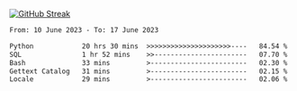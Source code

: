 [![GitHub Streak](https://streak-stats.demolab.com?user=renren-017&theme=sea&hide_border=true&background=DD272700)](https://git.io/streak-stats)

<!--START_SECTION:waka-->

```txt
From: 10 June 2023 - To: 17 June 2023

Python            20 hrs 30 mins  >>>>>>>>>>>>>>>>>>>>>----   84.54 %
SQL               1 hr 52 mins    >>-----------------------   07.70 %
Bash              33 mins         >------------------------   02.30 %
Gettext Catalog   31 mins         >------------------------   02.15 %
Locale            29 mins         >------------------------   02.06 %
```

<!--END_SECTION:waka-->
